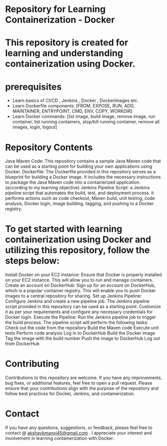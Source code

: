# Repository for Learning Containerization - Docker
# This repository is created for learning and understanding containerization using Docker.

# prerequisites
- Learn basics of CI/CD , Jenkins , Docker , DockerImages etc.
- Learn Dockerfile components: [FROM, EXPOSE, RUN, ADD, MAINTAINER, ENTRYPOINT, CMD, ENV, COPY, WORKDIR]
- Learn Docker commands: [list image, build image, remove image, run container, list running containers, stop/kill running container, remove all images, login, logout]

# Repository Contents

  Java Maven Code: This repository contains a sample Java Maven code that can be used as a starting point for building your own applications using Docker.
Dockerfile: The Dockerfile provided in this repository serves as a blueprint for building a Docker image. It includes the necessary instructions to package the Java Maven code into a containerized application.(according to my learning objective)
Jenkins Pipeline Script: a Jenkins pipeline script that automates the build, test, and deployment process. it performs actions such as code checkout, Maven build, unit testing, code analysis, Docker login, image building, tagging, and pushing to a Docker registry.
# To get started with learning containerization using Docker and utilizing this repository, follow the steps below:

  Install Docker on your EC2 instance: Ensure that Docker is properly installed on your EC2 instance. This will allow you to run and manage containers.
Create an account on DockerHub: Sign up for an account on DockerHub, which is a popular container registry. This will enable you to push Docker images to a central repository for sharing.
Set up Jenkins Pipeline: Configure Jenkins and create a new pipeline job. The Jenkins pipeline script provided in this repository can be used as a starting point. Customize it as per your requirements and configure any necessary credentials for Docker login.
Execute the Pipeline: Run the Jenkins pipeline job to trigger the build process. The pipeline script will perform the following tasks:
    Check out the code from the repository
    Build the Maven code
    Execute unit tests
    Perform code analysis
    Log in to DockerHub
    Build the Docker image
    Tag the image with the build number
    Push the image to DockerHub
    Log out from DockerHub
# Contributing

Contributions to this repository are welcome. If you have any improvements, bug fixes, or additional features, feel free to open a pull request. Please ensure that your contributions align with the purpose of the repository and follow best practices for Docker, Jenkins, and containerization.

# Contact

If you have any questions, suggestions, or feedback, please feel free to contact @ akshaykmanoj45@gmail.com . I appreciate your interest and involvement in learning containerization with Docker.
